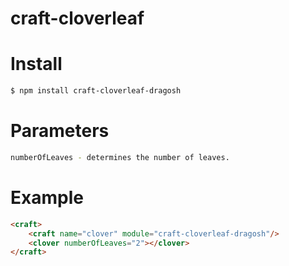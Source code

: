 # craft-cloverleaf

# Install
```sh
$ npm install craft-cloverleaf-dragosh
```

# Parameters
```sh
numberOfLeaves - determines the number of leaves.
```

# Example
```html
<craft>
	<craft name="clover" module="craft-cloverleaf-dragosh"/>
	<clover numberOfLeaves="2"></clover>
</craft>
```